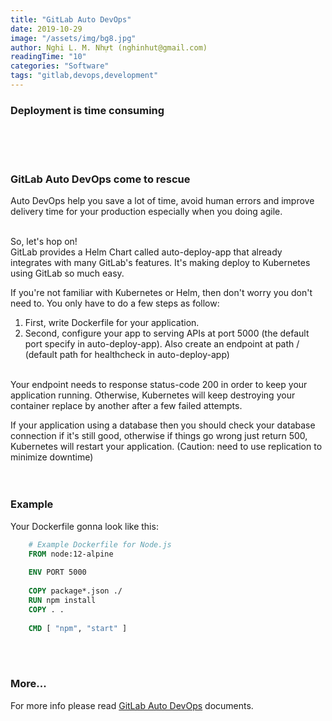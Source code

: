 ```yaml
---
title: "GitLab Auto DevOps"
date: 2019-10-29
image: "/assets/img/bg8.jpg"
author: Nghi L. M. Nhựt (nghinhut@gmail.com)
readingTime: "10"
categories: "Software"
tags: "gitlab,devops,development"
---
```


### Deployment is time consuming
<br/><br/><br/>
### GitLab Auto DevOps come to rescue
Auto DevOps help you save a lot of time, avoid human errors and improve delivery time for your production especially when you doing agile.

<br/>
So, let's hop on!

<br/>
GitLab provides a Helm Chart called auto-deploy-app that already integrates with many GitLab's features. It's making deploy to Kubernetes using GitLab so much easy.

If you're not familiar with Kubernetes or Helm, then don't worry you don't need to. You only have to do a few steps as follow:

1. First, write Dockerfile for your application.
1. Second, configure your app to serving APIs at port 5000 (the default port specify in auto-deploy-app).
Also create an endpoint at path / (default path for healthcheck in auto-deploy-app)

<br/>
Your endpoint needs to response status-code 200 in order to keep your application running. Otherwise, Kubernetes will keep destroying your container replace by another after a few failed attempts.

If your application using a database then you should check your database connection if it's still good, otherwise if things go wrong just return 500, Kubernetes will restart your application. (Caution: need to use replication to minimize downtime)
<br/><br/><br/>


### Example
Your Dockerfile gonna look like this:
```dockerfile
    # Example Dockerfile for Node.js
    FROM node:12-alpine
    
    ENV PORT 5000
    
    COPY package*.json ./
    RUN npm install
    COPY . .
    
    CMD [ "npm", "start" ]
```

<br /><br />
### More...
For more info please read [GitLab Auto DevOps](https://docs.gitlab.com/ee/topics/autodevops/) documents.
